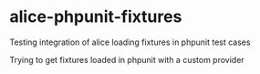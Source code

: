 # alice-phpunit-fixtures
Testing integration of alice loading fixtures in phpunit test cases

Trying to get fixtures loaded in phpunit with a custom provider
